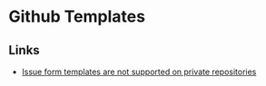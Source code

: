 # Github Templates

## Links

- [Issue form templates are not supported on private repositories](https://github.com/quackware/issue-form-templates-are-not-supported-on-private-repositories)

